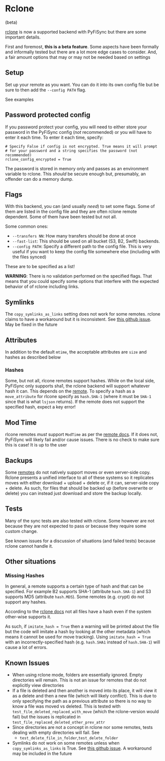 # Rclone

(beta)

[rclone](https://rclone.org/) is now a supported backend with PyFiSync but there are some important details.

First and foremost, **this is a beta feature**. Some aspects have been formally and informally tested but there are a lot more edge cases to consider. And, a fair amount options that may or may not be needed based on settings

## Setup

Set up your remote as you want. You can do it into its own config file but be sure to then add the `--config PATH` flag.

See examples

## Password protected config

If you password protect your config, you will need to either store your password in the PyFiSync config (*not* recommended) or you will have to enter it each time. To enter it each time, specify:

    # Specify False if config is not encrypted. True means it will prompt
    # for your password and a string specifies the password (not recommended)
    rclone_config_encrypted = True

The password is stored in memory only and passes as an environment variable to rclone. This *should* be secure enough but, presumably, an offender can do a memory dump. 

## Flags

With this backend, you can (and usually *need*) to set some flags. Some of them are listed in the config file and they are often rclone remote dependent. Some of them have been tested but not all.

Some common ones:

* `--transfers NN`: How many transfers should be done at once
* `--fast-list`: This should be used on all bucket (S3, B2, Swift) backends.
* `--config PATH`: Specify a different path to the config file. This is very useful if you want to keep the config file somewhere else (including with the files synced)

These are to be specified as a list! 

**WARNING**: There is no validation performed on the specified flags. That means that you could specify some options that interfere with the expected behavior of of rclone including links.

## Symlinks

The `copy_symlinks_as_links` setting does not work for some remotes. rclone claims to have a workaround but it is inconsistent. See [this github issue](https://github.com/ncw/rclone/issues/3163). May be fixed in the future

## Attributes

In addition to the default `mtime`, the acceptable attributes are `size` and hashes as described below


### Hashes

Some, but not all, rlcone remotes support hashes. While on the local side, PyFiSync only supports sha1, the rclone backend will support whatever hash it can. This depends on the [remote]. To specify a hash as a `move_attribute` for rlcone specify as `hash.SHA-1` (where it must be `SHA-1` since that is what `lsjson` returns). If the remote does not support the specified hash, expect a key error!

## Mod Time

rlcone remotes *must* support `ModTime` as per the [remote docs][remote]. If it does not, PyFiSync will likely fail and/or cause issues. There is no check to make sure this is case! It is up to the user 

## Backups

Some [remotes][remote] do not natively support moves or even server-side copy. Rclone presents a unified interface to all of these systems so it replicates moves with either download + upload + delete or, if it can, server-side copy + delete. As such, for files that should be backed up (before overwrite or delete) you can instead just download and store the backup locally.

## Tests 

Many of the sync tests are also tested with rclone. Some however are not because they are not expected to pass or because they require some custom change.

See known issues for a discussion of situations (and failed tests) because rclone cannot handle it.

## Other situations

### Missing Hashes

In general, a remote supports a certain type of hash and that can be specified. For example B2 supports SHA-1 (attribute `hash.SHA-1`) and S3 supports MD5 (attribute `hash.MD5`). Some remotes (e.g. crypt) do not support any hashes.

According to the [rclone docs](https://rclone.org/s3/) not all files have a hash even if the system other-wise supports it.

As such, if `imitate_hash = True` then a warning will be printed about the file but the code will imitate a hash by looking at the other metadata (which means it cannot be used for move tracking). Using `imitate_hash = True` with an incorrectly-specified hash (e.g. `hash.SHA1` instead of `hash.SHA-1`) will cause a lot of errors.

## Known Issues

* When using rclone mode, folders are essentially ignored. Empty directories will remain. This is not an issue for remotes that do not explicitly view directories
* If a file is deleted and then another is moved into its place, it will view it as a delete and then a new file (which will likely conflict). This is due to only specifying the path as a previous attribute so there is no way to know a file was moved vs deleted. This is tested with `test_file_deleted_replaced_with_move` (which the rclone-version would fail) but the issues is replicated in `test_file_replaced_deleted_other_prev_attr`
* Since directories are not a concept in rclone nor some remotes, tests dealing with empty directories will fail. See 
    * `test_delete_file_in_folder`,`test_delete_folder`
* Symlinks do not work on some remotes unless when `copy_symlinks_as_links` is True. See [this github issue](https://github.com/ncw/rclone/issues/3163). A workaround may be included in the future



[remote]:https://rclone.org/overview/
